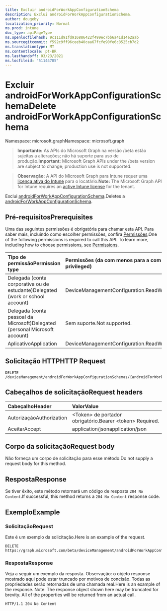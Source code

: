 ```yaml
---
title: Excluir androidForWorkAppConfigurationSchema
description: Exclui androidForWorkAppConfigurationSchema.
author: dougeby
localization_priority: Normal
ms.prod: intune
doc_type: apiPageType
ms.openlocfilehash: 9c111d91fd916886422f499ec7bb6a41d14e2aab
ms.sourcegitcommit: f592c9ff96ceeb40caa67fcfe90fe6c8525cb7d2
ms.translationtype: MT
ms.contentlocale: pt-BR
ms.lasthandoff: 03/23/2021
ms.locfileid: "51144785"
---
```

# <a name="delete-androidforworkappconfigurationschema"></a><span data-ttu-id="1fed7-103">Excluir androidForWorkAppConfigurationSchema</span><span class="sxs-lookup"><span data-stu-id="1fed7-103">Delete androidForWorkAppConfigurationSchema</span></span>

<span data-ttu-id="1fed7-104">Namespace: microsoft.graph</span><span class="sxs-lookup"><span data-stu-id="1fed7-104">Namespace: microsoft.graph</span></span>

> <span data-ttu-id="1fed7-105">**Importante:** As APIs do Microsoft Graph na versão /beta estão sujeitas a alterações; não há suporte para uso de produção.</span><span class="sxs-lookup"><span data-stu-id="1fed7-105">**Important:** Microsoft Graph APIs under the /beta version are subject to change; production use is not supported.</span></span>

> <span data-ttu-id="1fed7-106">**Observação:** A API do Microsoft Graph para Intune requer uma [licença ativa do Intune](https://go.microsoft.com/fwlink/?linkid=839381) para o locatário.</span><span class="sxs-lookup"><span data-stu-id="1fed7-106">**Note:** The Microsoft Graph API for Intune requires an [active Intune license](https://go.microsoft.com/fwlink/?linkid=839381) for the tenant.</span></span>

<span data-ttu-id="1fed7-107">Exclui [androidForWorkAppConfigurationSchema](../resources/intune-androidforwork-androidforworkappconfigurationschema.md).</span><span class="sxs-lookup"><span data-stu-id="1fed7-107">Deletes a [androidForWorkAppConfigurationSchema](../resources/intune-androidforwork-androidforworkappconfigurationschema.md).</span></span>

## <a name="prerequisites"></a><span data-ttu-id="1fed7-108">Pré-requisitos</span><span class="sxs-lookup"><span data-stu-id="1fed7-108">Prerequisites</span></span>
<span data-ttu-id="1fed7-p101">Uma das seguintes permissões é obrigatória para chamar esta API. Para saber mais, incluindo como escolher permissões, confira [Permissões](/graph/permissions-reference).</span><span class="sxs-lookup"><span data-stu-id="1fed7-p101">One of the following permissions is required to call this API. To learn more, including how to choose permissions, see [Permissions](/graph/permissions-reference).</span></span>

|<span data-ttu-id="1fed7-111">Tipo de permissão</span><span class="sxs-lookup"><span data-stu-id="1fed7-111">Permission type</span></span>|<span data-ttu-id="1fed7-112">Permissões (da com menos para a com mais privilégios)</span><span class="sxs-lookup"><span data-stu-id="1fed7-112">Permissions (from least to most privileged)</span></span>|
|:---|:---|
|<span data-ttu-id="1fed7-113">Delegada (conta corporativa ou de estudante)</span><span class="sxs-lookup"><span data-stu-id="1fed7-113">Delegated (work or school account)</span></span>|<span data-ttu-id="1fed7-114">DeviceManagementConfiguration.ReadWrite.All</span><span class="sxs-lookup"><span data-stu-id="1fed7-114">DeviceManagementConfiguration.ReadWrite.All</span></span>|
|<span data-ttu-id="1fed7-115">Delegada (conta pessoal da Microsoft)</span><span class="sxs-lookup"><span data-stu-id="1fed7-115">Delegated (personal Microsoft account)</span></span>|<span data-ttu-id="1fed7-116">Sem suporte.</span><span class="sxs-lookup"><span data-stu-id="1fed7-116">Not supported.</span></span>|
|<span data-ttu-id="1fed7-117">Aplicativo</span><span class="sxs-lookup"><span data-stu-id="1fed7-117">Application</span></span>|<span data-ttu-id="1fed7-118">DeviceManagementConfiguration.ReadWrite.All</span><span class="sxs-lookup"><span data-stu-id="1fed7-118">DeviceManagementConfiguration.ReadWrite.All</span></span>|

## <a name="http-request"></a><span data-ttu-id="1fed7-119">Solicitação HTTP</span><span class="sxs-lookup"><span data-stu-id="1fed7-119">HTTP Request</span></span>
<!-- {
  "blockType": "ignored"
}
-->
``` http
DELETE /deviceManagement/androidForWorkAppConfigurationSchemas/{androidForWorkAppConfigurationSchemaId}
```

## <a name="request-headers"></a><span data-ttu-id="1fed7-120">Cabeçalhos de solicitação</span><span class="sxs-lookup"><span data-stu-id="1fed7-120">Request headers</span></span>
|<span data-ttu-id="1fed7-121">Cabeçalho</span><span class="sxs-lookup"><span data-stu-id="1fed7-121">Header</span></span>|<span data-ttu-id="1fed7-122">Valor</span><span class="sxs-lookup"><span data-stu-id="1fed7-122">Value</span></span>|
|:---|:---|
|<span data-ttu-id="1fed7-123">Autorização</span><span class="sxs-lookup"><span data-stu-id="1fed7-123">Authorization</span></span>|<span data-ttu-id="1fed7-124">&lt;Token&gt; de portador obrigatório.</span><span class="sxs-lookup"><span data-stu-id="1fed7-124">Bearer &lt;token&gt; Required.</span></span>|
|<span data-ttu-id="1fed7-125">Aceitar</span><span class="sxs-lookup"><span data-stu-id="1fed7-125">Accept</span></span>|<span data-ttu-id="1fed7-126">application/json</span><span class="sxs-lookup"><span data-stu-id="1fed7-126">application/json</span></span>|

## <a name="request-body"></a><span data-ttu-id="1fed7-127">Corpo da solicitação</span><span class="sxs-lookup"><span data-stu-id="1fed7-127">Request body</span></span>
<span data-ttu-id="1fed7-128">Não forneça um corpo de solicitação para esse método.</span><span class="sxs-lookup"><span data-stu-id="1fed7-128">Do not supply a request body for this method.</span></span>

## <a name="response"></a><span data-ttu-id="1fed7-129">Resposta</span><span class="sxs-lookup"><span data-stu-id="1fed7-129">Response</span></span>
<span data-ttu-id="1fed7-130">Se tiver êxito, este método retornará um código de resposta `204 No Content`.</span><span class="sxs-lookup"><span data-stu-id="1fed7-130">If successful, this method returns a `204 No Content` response code.</span></span>

## <a name="example"></a><span data-ttu-id="1fed7-131">Exemplo</span><span class="sxs-lookup"><span data-stu-id="1fed7-131">Example</span></span>

### <a name="request"></a><span data-ttu-id="1fed7-132">Solicitação</span><span class="sxs-lookup"><span data-stu-id="1fed7-132">Request</span></span>
<span data-ttu-id="1fed7-133">Este é um exemplo da solicitação.</span><span class="sxs-lookup"><span data-stu-id="1fed7-133">Here is an example of the request.</span></span>
``` http
DELETE https://graph.microsoft.com/beta/deviceManagement/androidForWorkAppConfigurationSchemas/{androidForWorkAppConfigurationSchemaId}
```

### <a name="response"></a><span data-ttu-id="1fed7-134">Resposta</span><span class="sxs-lookup"><span data-stu-id="1fed7-134">Response</span></span>
<span data-ttu-id="1fed7-p102">Veja a seguir um exemplo da resposta. Observação: o objeto response mostrado aqui pode estar truncado por motivos de concisão. Todas as propriedades serão retornadas de uma chamada real.</span><span class="sxs-lookup"><span data-stu-id="1fed7-p102">Here is an example of the response. Note: The response object shown here may be truncated for brevity. All of the properties will be returned from an actual call.</span></span>
``` http
HTTP/1.1 204 No Content
```




